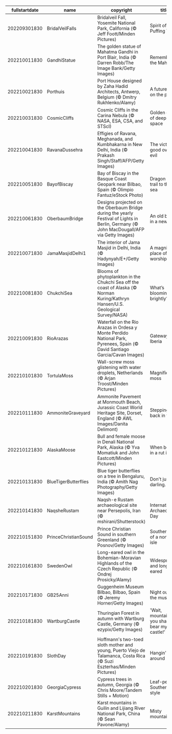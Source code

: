 |fullstartdate|name|copyright|title|image|
|--|--|--|--|--|
202209301830|BridalVeilFalls|Bridalveil Fall, Yosemite National Park, California (© Jeff Foott/Minden Pictures)|Spirit of the Puffing Wind|![](/en-IN/2022/10/202209301830BridalVeilFalls.jpg)|
202210011830|GandhiStatue|The golden statue of Mahatma Gandhi in Port Blair, India (© Darren Robb/The Image Bank/Getty Images)|Remembering the Mahatma|![](/en-IN/2022/10/202210011830GandhiStatue.jpg)|
202210021830|Porthuis|Port House designed by Zaha Hadid Architects, Antwerp, Belgium (© Dmitry Rukhlenko/Alamy)|A future built on the past|![](/en-IN/2022/10/202210021830Porthuis.jpg)|
202210031830|CosmicCliffs|Cosmic Cliffs in the Carina Nebula (© NASA, ESA, CSA, and STScI)|Golden cliffs of deep space|![](/en-IN/2022/10/202210031830CosmicCliffs.jpg)|
202210041830|RavanaDussehra|Effigies of Ravana, Meghanada, and Kumbhakarna in New Delhi, India (© Prakash Singh/Staff/AFP/Getty Images)|The victory of good over evil|![](/en-IN/2022/10/202210041830RavanaDussehra.jpg)|
202210051830|BayofBiscay|Bay of Biscay in the Basque Coast Geopark near Bilbao, Spain (© Olimpio Fantuz/eStock Photo)|Dragon tails trail to the sea|![](/en-IN/2022/10/202210051830BayofBiscay.jpg)|
202210061830|OberbaumBridge|Designs projected on the Oberbaum Bridge during the yearly Festival of Lights in Berlin, Germany (© John MacDougall/AFP via Getty Images)|An old bridge in a new light|![](/en-IN/2022/10/202210061830OberbaumBridge.jpg)|
202210071830|JamaMasjidDelhi1|The interior of Jama Masjid in Delhi, India (© Hadynyah/E+/Getty Images)|A magnificent place of worship|![](/en-IN/2022/10/202210071830JamaMasjidDelhi1.jpg)|
202210081830|ChukchiSea|Blooms of phytoplankton in the Chukchi Sea off the coast of Alaska (© Norman Kuring/Kathryn Hansen/U.S. Geological Survey/NASA)|What’s blooming so brightly?|![](/en-IN/2022/10/202210081830ChukchiSea.jpg)|
202210091830|RioArazas|Waterfall on the Rio Arazas in Ordesa y Monte Perdido National Park, Pyrenees, Spain (© David Santiago Garcia/Cavan Images)|Gateway to Iberia|![](/en-IN/2022/10/202210091830RioArazas.jpg)|
202210101830|TortulaMoss|Wall-screw moss glistening with water droplets, Netherlands (© Arjan Troost/Minden Pictures)|Magnified moss|![](/en-IN/2022/10/202210101830TortulaMoss.jpg)|
202210111830|AmmoniteGraveyard|Ammonite Pavement at Monmouth Beach, Jurassic Coast World Heritage Site, Dorset, England (© AWL Images/Danita Delimont)|Stepping back in time|![](/en-IN/2022/10/202210111830AmmoniteGraveyard.jpg)|
202210121830|AlaskaMoose|Bull and female moose in Denali National Park, Alaska (© Yva Momatiuk and John Eastcott/Minden Pictures)|When being in a rut is OK|![](/en-IN/2022/10/202210121830AlaskaMoose.jpg)|
202210131830|BlueTigerButterflies|Blue tiger butterflies on a tree in Bengaluru, India (© Amith Nag Photography/Getty Images)|Don't just fly, darling. Soar!|![](/en-IN/2022/10/202210131830BlueTigerButterflies.jpg)|
202210141830|NaqsheRustam|Naqsh-e Rustam archaeological site near Persepolis, Iran (© mshirani/Shutterstock)|International Archaeology Day|![](/en-IN/2022/10/202210141830NaqsheRustam.jpg)|
202210151830|PrinceChristianSound|Prince Christian Sound in southern Greenland (© Posnov/Getty Images)|Southern tip of a northern isle|![](/en-IN/2022/10/202210151830PrinceChristianSound.jpg)|
202210161830|SwedenOwl|Long-eared owl in the Bohemian-Moravian Highlands of the Czech Republic (© Ondrej Prosicky/Alamy)|Widespread and long-eared|![](/en-IN/2022/10/202210161830SwedenOwl.jpg)|
202210171830|GB25Anni|Guggenheim Museum Bilbao, Bilbao, Spain (© Jeremy Horner/Getty Images)|Night outside the museum|![](/en-IN/2022/10/202210171830GB25Anni.jpg)|
202210181830|WartburgCastle|Thuringian Forest in autumn with Wartburg Castle, Germany (© ezypix/Getty Images)|'Wait, mountain – you shall bear my castle!'|![](/en-IN/2022/10/202210181830WartburgCastle.jpg)|
202210191830|SlothDay|Hoffmann's two-toed sloth mother and young, Puerto Viejo de Talamanca, Costa Rica (© Suzi Eszterhas/Minden Pictures)|Hangin' around|![](/en-IN/2022/10/202210191830SlothDay.jpg)|
202210201830|GeorgiaCypress|Cypress trees in autumn, Georgia (© Chris Moore/Tandem Stills + Motion)|Leaf-peeping Southern style|![](/en-IN/2022/10/202210201830GeorgiaCypress.jpg)|
202210211830|KarstMountains|Karst mountains in Guilin and Lijiang River National Park, China (© Sean Pavone/Alamy)|Misty mountain hop|![](/en-IN/2022/10/202210211830KarstMountains.jpg)|
